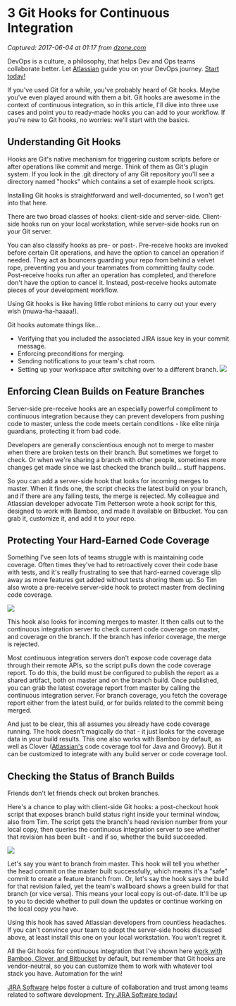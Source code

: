# 3 Git Hooks for Continuous Integration

_Captured: 2017-06-04 at 01:17 from [dzone.com](https://dzone.com/articles/3-git-hooks-for-continuous-integration?edition=304120&utm_source=Daily%20Digest&utm_medium=email&utm_campaign=dd%202017-06-03)_

DevOps is a culture, a philosophy, that helps Dev and Ops teams collaborate better. Let [Atlassian](https://dzone.com/go?i=206136&u=https%3A%2F%2Fwww.atlassian.com%2Fdevops%2Fstart-your-journey%3Futm_source%3Ddzone%26utm_medium%3Dpaid-content%26utm_content%3Dpre-roll_agile-devops%26utm_campaign%3Ddevops_fy17q4) guide you on your DevOps journey. [Start today!](https://dzone.com/go?i=206136&u=https%3A%2F%2Fwww.atlassian.com%2Fdevops%2Fstart-your-journey%3Futm_source%3Ddzone%26utm_medium%3Dpaid-content%26utm_content%3Dpre-roll_agile-devops%26utm_campaign%3Ddevops_fy17q4)

If you've used Git for a while, you've probably heard of Git hooks. Maybe you've even played around with them a bit. Git hooks are awesome in the context of continuous integration, so in this article, I'll dive into three use cases and point you to ready-made hooks you can add to your workflow. If you're new to Git hooks, no worries: we'll start with the basics.

## Understanding Git Hooks

Hooks are Git's native mechanism for triggering custom scripts before or after operations like commit and merge. Think of them as Git's plugin system. If you look in the .git directory of any Git repository you'll see a directory named "hooks" which contains a set of example hook scripts.

Installing Git hooks is straightforward and well-documented, so I won't get into that here.

There are two broad classes of hooks: client-side and server-side. Client-side hooks run on your local workstation, while server-side hooks run on your Git server.

You can also classify hooks as pre- or post-. Pre-receive hooks are invoked before certain Git operations, and have the option to cancel an operation if needed. They act as bouncers guarding your repo from behind a velvet rope, preventing you and your teammates from committing faulty code. Post-receive hooks run after an operation has completed, and therefore don't have the option to cancel it. Instead, post-receive hooks automate pieces of your development workflow.

Using Git hooks is like having little robot minions to carry out your every wish (muwa-ha-haaaa!).

Git hooks automate things like…

  * Verifying that you included the associated JIRA issue key in your commit message.
  * Enforcing preconditions for merging.
  * Sending notifications to your team's chat room.
  * Setting up your workspace after switching over to a different branch.
![](https://wac-cdn-a.atlassian.com/dam/jcr:744af6c8-aecc-4a33-909c-3345b3a9da24/githooksgrid.png?cdnVersion=es)

## Enforcing Clean Builds on Feature Branches

Server-side pre-receive hooks are an especially powerful compliment to continuous integration because they can prevent developers from pushing code to master, unless the code meets certain conditions - like elite ninja guardians, protecting it from bad code.

Developers are generally conscientious enough not to merge to master when there are broken tests on their branch. But sometimes we forget to check. Or when we're sharing a branch with other people, sometimes more changes get made since we last checked the branch build… stuff happens.

So you can add a server-side hook that looks for incoming merges to master. When it finds one, the script checks the latest build on your branch, and if there are any failing tests, the merge is rejected. My colleague and Atlassian developer advocate Tim Petterson wrote a hook script for this, designed to work with Bamboo, and made it available on Bitbucket. You can grab it, customize it, and add it to your repo.

## Protecting Your Hard-Earned Code Coverage

Something I've seen lots of teams struggle with is maintaining code coverage. Often times they've had to retroactively cover their code base with tests, and it's really frustrating to see that hard-earned coverage slip away as more features get added without tests shoring them up. So Tim also wrote a pre-receive server-side hook to protect master from declining code coverage.

![](https://wac-cdn-a.atlassian.com/dam/jcr:37798a8d-c9e5-4e26-8f90-90a36eb862cf/githookscodecoverage.png?cdnVersion=es)

This hook also looks for incoming merges to master. It then calls out to the continuous integration server to check current code coverage on master, and coverage on the branch. If the branch has inferior coverage, the merge is rejected.

Most continuous integration servers don't expose code coverage data through their remote APIs, so the script pulls down the code coverage report. To do this, the build must be configured to publish the report as a shared artifact, both on master and on the branch build. Once published, you can grab the latest coverage report from master by calling the continuous integration server. For branch coverage, you fetch the coverage report either from the latest build, or for builds related to the commit being merged.

And just to be clear, this all assumes you already have code coverage running. The hook doesn't magically do that - it just looks for the coverage data in your build results. This one also works with Bamboo by default, as well as Clover ([Atlassian's](https://www.atlassian.com/continuous-delivery/git-hooks-continuous-integration?utm_source=dzone&utm_medium=paid-content&utm_campaign=devops_fy17q4_syn-content&utm_content=cd-git-hooks) code coverage tool for Java and Groovy). But it can be customized to integrate with any build server or code coverage tool.

## Checking the Status of Branch Builds

Friends don't let friends check out broken branches.

Here's a chance to play with client-side Git hooks: a post-checkout hook script that exposes branch build status right inside your terminal window, also from Tim. The script gets the branch's head revision number from your local copy, then queries the continuous integration server to see whether that revision has been built - and if so, whether the build succeeded.

![](https://wac-cdn-a.atlassian.com/dam/jcr:97ecbcdd-9129-4c78-b996-b1f3e1b755f9/githookpostcheckout.png?cdnVersion=es)

Let's say you want to branch from master. This hook will tell you whether the head commit on the master built successfully, which means it's a "safe" commit to create a feature branch from. Or, let's say the hook says the build for that revision failed, yet the team's wallboard shows a green build for that branch (or vice versa). This means your local copy is out-of-date. It'll be up to you to decide whether to pull down the updates or continue working on the local copy you have.

Using this hook has saved Atlassian developers from countless headaches. If you can't convince your team to adopt the server-side hooks discussed above, at least install this one on your local workstation. You won't regret it.

All the Git hooks for continuous integration that I've shown here [work with Bamboo, Clover, and Bitbucket](https://www.atlassian.com/continuous-delivery/git-hooks-continuous-integration?utm_source=dzone&utm_medium=paid-content&utm_campaign=devops_fy17q4_syn-content&utm_content=cd-git-hooks) by default, but remember that Git hooks are vendor-neutral, so you can customize them to work with whatever tool stack you have. Automation for the win!

[JIRA Software](https://dzone.com/go?i=206137&u=https%3A%2F%2Fwww.atlassian.com%2Fsoftware%2Fjira%3Futm_source%3Ddzone%26utm_medium%3Dpaid-content%26utm_content%3Dpost-roll_agile-devops%26utm_campaign%3Ddevops_fy17q4) helps foster a culture of collaboration and trust among teams related to software development. [Try JIRA Software today!](https://dzone.com/go?i=206137&u=https%3A%2F%2Fwww.atlassian.com%2Fsoftware%2Fjira%3Futm_source%3Ddzone%26utm_medium%3Dpaid-content%26utm_content%3Dpost-roll_agile-devops%26utm_campaign%3Ddevops_fy17q4)
